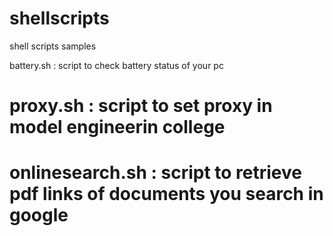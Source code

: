 # shellscripts
shell scripts samples

battery.sh : script to check battery status of your pc 

# proxy.sh : script to set proxy in model engineerin college 

# onlinesearch.sh : script to retrieve pdf links of documents you search in google
